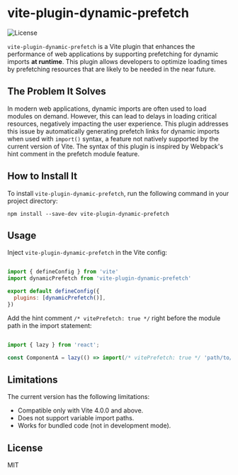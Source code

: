 # vite-plugin-dynamic-prefetch
![License](https://img.shields.io/badge/license-MIT-green)

`vite-plugin-dynamic-prefetch` is a Vite plugin that enhances the performance of web applications by supporting prefetching for dynamic imports **at runtime**. This plugin allows developers to optimize loading times by prefetching resources that are likely to be needed in the near future.

## The Problem It Solves
In modern web applications, dynamic imports are often used to load modules on demand. However, this can lead to delays in loading critical resources, negatively impacting the user experience. This plugin addresses this issue by automatically generating prefetch links for dynamic imports when used with `import()` syntax, a feature not natively supported by the current version of Vite. The syntax of this plugin is inspired by Webpack's hint comment in the prefetch module feature.


## How to Install It
To install `vite-plugin-dynamic-prefetch`, run the following command in your project directory:
```
npm install --save-dev vite-plugin-dynamic-prefetch
```

## Usage
Inject `vite-plugin-dynamic-prefetch` in the Vite config:
```js

import { defineConfig } from 'vite'
import dynamicPrefetch from 'vite-plugin-dynamic-prefetch'

export default defineConfig({
  plugins: [dynamicPrefetch()],
})
```
Add the hint comment `/* vitePrefetch: true */` right before the module path in the import statement:
```js

import { lazy } from 'react';

const ComponentA = lazy(() => import(/* vitePrefetch: true */ 'path/to/ComponentA'))

```
## Limitations
The current version has the following limitations:
- Compatible only with Vite 4.0.0 and above.
- Does not support variable import paths.
- Works for bundled code (not in development mode).
## License
MIT
